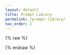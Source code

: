 ```yaml
---
layout: default
title: Prompt Library
permalink: /prompt-library/
nav_order: 2
---
```

{% raw %}
<div id="app"></div>
<script src="/assets/prompt-library/main.js"></script>
{% endraw %}
